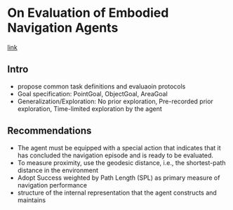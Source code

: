 # On Evaluation of Embodied Navigation Agents
[link](https://arxiv.org/pdf/1807.06757.pdf)

## Intro 

- propose common task definitions and evaluaoin protocols 
- Goal specification: PointGoal, ObjectGoal, AreaGoal 
- Generalization/Exploration: No prior exploration, Pre-recorded prior exploration, Time-limited exploration by the agent

## Recommendations 

- The agent must be equipped with a special action that indicates that it has concluded the navigation episode and is ready to be evaluated. 
- To measure proximity, use the geodesic distance, i.e., the shortest-path distance in the environment 
- Adopt Success weighted by Path Length (SPL) as primary measure of navigation performance 
- structure of the internal representation that the agent constructs and maintains